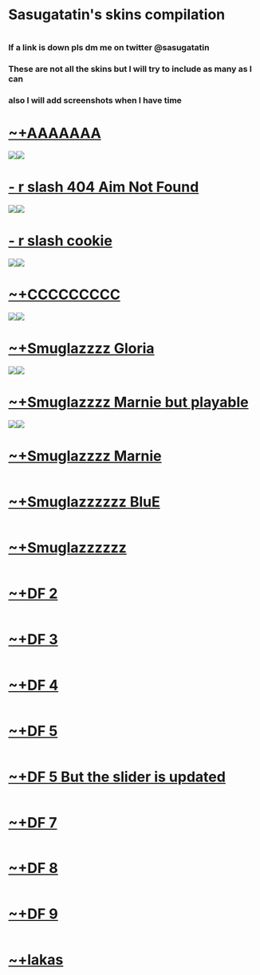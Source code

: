 # Sasugatatin's skins compilation

# 

### If a link is down pls dm me on twitter @sasugatatin

### These are not all the skins but I will try to include as many as I can
### also I will add screenshots when I have time

# [~+AAAAAAA](https://drive.google.com/file/d/1JILw5EJ7Jfxmnpj-rjVtH8NCxgz1edzJ/view?usp=sharing)
![](https://cdn.discordapp.com/attachments/728327069670310039/728327500320473229/screenshot084.jpg)![](https://cdn.discordapp.com/attachments/728327069670310039/728327497388785684/screenshot085.jpg)

# [- r slash 404 Aim Not Found](https://drive.google.com/file/d/1aq-AVNzR2S-WkifGLqzeWLBufGQYyjsf/view?usp=sharing)
![](https://cdn.discordapp.com/attachments/728327069670310039/728327579999797278/screenshot083.jpg)![](https://cdn.discordapp.com/attachments/728327069670310039/728327571850133574/screenshot080.jpg)

# [- r slash cookie](https://drive.google.com/file/d/1I_kMe5VTjcjiOtBnjjYDM_s1lCxaAC1q/view?usp=sharing)
![](https://cdn.discordapp.com/attachments/728327069670310039/728327432700166205/screenshot082.jpg)![](https://cdn.discordapp.com/attachments/728327069670310039/728327441684365342/screenshot086.jpg)

# [~+CCCCCCCCC](https://drive.google.com/file/d/19-GFltZ62yY2wcH5dCKoE9nemXOZ3_uk/view?usp=sharing)
![](https://cdn.discordapp.com/attachments/728327069670310039/728329320996667412/screenshot087.jpg)![](https://cdn.discordapp.com/attachments/728327069670310039/728329391045869588/screenshot088.jpg)

# [~+Smuglazzzz Gloria](https://drive.google.com/file/d/1gTb9GQDdGAfMbGU3g0QFyVeIuWEaS31K/view?usp=sharing)
![](https://cdn.discordapp.com/attachments/728327069670310039/728329662345904168/screenshot090.jpg)![](https://cdn.discordapp.com/attachments/728327069670310039/728329666284486686/screenshot089.jpg)

# [~+Smuglazzzz Marnie but playable](https://drive.google.com/file/d/1COnxXjbQo4PBPsmmPNblS7NYuxTTYMkT/view?usp=sharing)
![](https://cdn.discordapp.com/attachments/728327069670310039/728329734869483631/screenshot092.jpg)![](https://cdn.discordapp.com/attachments/728327069670310039/728329751357292614/screenshot091.jpg)

# [~+Smuglazzzz Marnie](https://drive.google.com/file/d/1dlRixlVQYnCwF4Ss1VjP8q2At9ID41NM/view?usp=sharing)
![]()![]()

# [~+Smuglazzzzzz BluE](https://drive.google.com/file/d/1fa2UF0bSna3Om8hcft8LhtTkUHv7E24O/view?usp=sharing)
![]()![]()

# [~+Smuglazzzzzz](https://drive.google.com/file/d/1ilbRDqQIlO1jMS_cBNMz1w_93yaHi5st/view?usp=sharing)
![]()![]()

# [~+DF 2](https://drive.google.com/file/d/1sy3S8APf3JbNMQU82D3t8lL2jw9Zz6OM/view?usp=sharing)
![]()![]()

# [~+DF 3](https://drive.google.com/file/d/1JLbh962_eiDUoSWLsBA8LDJX4ZvRgGPc/view?usp=sharing)
![]()![]()

# [~+DF 4](https://drive.google.com/file/d/1mLbQq0EdFrSO3n4uHUcu-PHefZDeCHDt/view?usp=sharing)
![]()![]()

# [~+DF 5](https://drive.google.com/file/d/12JjMCGCUXhu6U1s1pe-TvhpBwZWuVrMp/view?usp=sharing)
![]()![]()

# [~+DF 5 But the slider is updated](https://drive.google.com/file/d/1rJV5INpfaYPqvhaMUxT3_9jH2X66qa1t/view?usp=sharing)
![]()![]()

# [~+DF 7](https://drive.google.com/file/d/1HYMyms_2ki_MPdBw3zxWKYPJ14gJZ_dK/view?usp=sharing)
![]()![]()

# [~+DF 8](https://drive.google.com/file/d/1iBLVC3lr8TrEMaHB5VPzgI7TqXTmS1F6/view?usp=sharing)
![]()![]()

# [~+DF 9](https://drive.google.com/file/d/1E949eGzsuOs9y12y1nCsSA0miyfliFlu/view?usp=sharing)
![]()![]()

# [~+lakas](https://drive.google.com/file/d/1DRNdSq92hVsrv-7D7pdqxJ9YZp-AY6rH/view?usp=sharing)
![]()![]()
